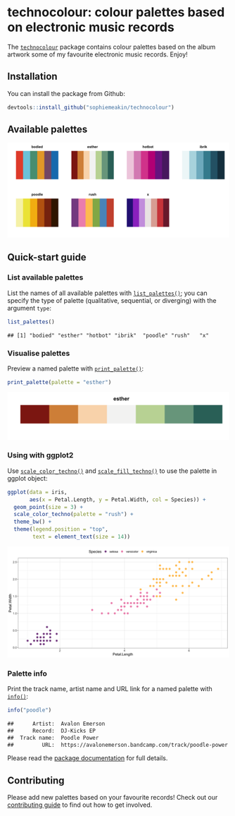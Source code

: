 # technocolour: colour palettes based on electronic music records

The
[`technocolour`](https://sophiemeakin.github.io/technocolour/index.html)
package contains colour palettes based on the album artwork some of my
favourite electronic music records. Enjoy!

## Installation

You can install the package from Github:

``` r
devtools::install_github("sophiemeakin/technocolour")
```

## Available palettes

![](man/figures/unnamed-chunk-2-1.png)

## Quick-start guide

### List available palettes

List the names of all available palettes with
[`list_palettes()`](https://sophiemeakin.github.io/technocolour/reference/list_palettes.html);
you can specify the type of palette (qualitative, sequential, or
diverging) with the argument `type`:

``` r
list_palettes()
```

    ## [1] "bodied" "esther" "hotbot" "ibrik"  "poodle" "rush"   "x"

### Visualise palettes

Preview a named palette with
[`print_palette()`](https://sophiemeakin.github.io/technocolour/reference/print_palette.html):

``` r
print_palette(palette = "esther")
```

![](man/figures/vis_palettes-1.png)

### Using with ggplot2

Use
[`scale_color_techno()`](https://sophiemeakin.github.io/technocolour/reference/scale_color_techno.html)
and
[`scale_fill_techno()`](https://sophiemeakin.github.io/technocolour/reference/scale_fill_techno.html)
to use the palette in ggplot object:

``` r
ggplot(data = iris,
       aes(x = Petal.Length, y = Petal.Width, col = Species)) +
  geom_point(size = 3) +
  scale_color_techno(palette = "rush") +
  theme_bw() +
  theme(legend.position = "top",
        text = element_text(size = 14))
```

![](man/figures/example1-1.png)

### Palette info

Print the track name, artist name and URL link for a named palette with
[`info()`](https://sophiemeakin.github.io/technocolour/reference/info.html):

``` r
info("poodle")
```

    ##      Artist:  Avalon Emerson 
    ##      Record:  DJ-Kicks EP 
    ##  Track name:  Poodle Power 
    ##         URL:  https://avalonemerson.bandcamp.com/track/poodle-power

Please read the [package
documentation](https://sophiemeakin.github.io/technocolour/reference/index.html)
for full details.

## Contributing

Please add new palettes based on your favourite records! Check out our
[contributing
guide](https://sophiemeakin.github.io/technocolour/CONTRIBUTING.html) to
find out how to get involved.

